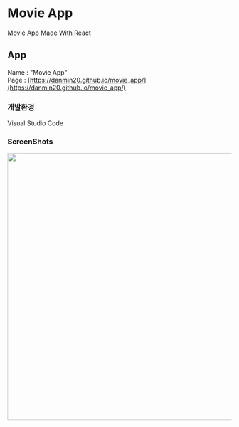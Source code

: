 # Movie App
Movie App Made With React

## App
Name : "Movie App"<br/>
Page : [https://danmin20.github.io/movie_app/](https://danmin20.github.io/movie_app/)

### 개발환경
Visual Studio Code

### ScreenShots
<img width="600" src="https://user-images.githubusercontent.com/50590192/71552813-03062380-2a47-11ea-84eb-872a144737ea.png">
